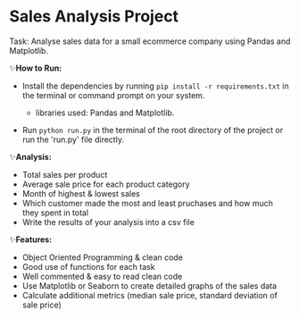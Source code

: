 # Sales Analysis Project

Task: Analyse sales data for a small ecommerce company using Pandas and Matplotlib.

✨<b>How to Run:</b>

* Install the dependencies by running `pip install -r requirements.txt` in the terminal or command prompt on your system.
   * libraries used: Pandas and Matplotlib.


* Run `python run.py` in the terminal of the root directory of the project or run the 'run.py' file directly.


✨<b>Analysis:</b>


- Total sales per product
- Average sale price for each product category
- Month of highest & lowest sales
- Which customer made the most and least pruchases and how much they spent in total
- Write the results of your analysis into a csv file

✨<b>Features:</b>

- Object Oriented Programming & clean code
- Good use of functions for each task
- Well commented & easy to read clean code
- Use Matplotlib or Seaborn to create detailed graphs of the sales data
- Calculate additional metrics (median sale price, standard deviation of sale price)   


